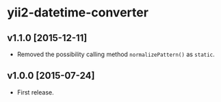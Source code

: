 yii2-datetime-converter
=======================

v1.1.0 [2015-12-11]
-------------------

- Removed the possibility calling method `normalizePattern()` as `static`.

v1.0.0 [2015-07-24]
-------------------

- First release.